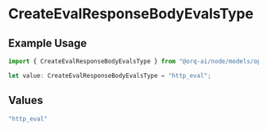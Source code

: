 # CreateEvalResponseBodyEvalsType

## Example Usage

```typescript
import { CreateEvalResponseBodyEvalsType } from "@orq-ai/node/models/operations";

let value: CreateEvalResponseBodyEvalsType = "http_eval";
```

## Values

```typescript
"http_eval"
```